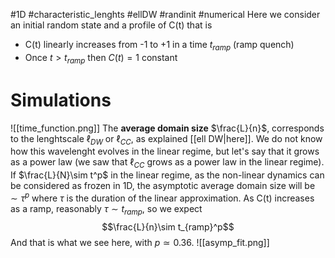 #1D #characteristic_lenghts #ellDW #randinit #numerical 
Here we consider an initial random state and a profile of C(t) that is
- C(t) linearly increases from -1 to +1 in a time $t_{ramp}$ (ramp quench)
- Once $t>t_{ramp}$ then $C(t)=1$ constant

# Simulations

![[time_function.png]]
The **average domain size** $\frac{L}{n}$, corresponds to the lenghtscale $\ell_{DW}$ or $\ell_{CC}$, as explained [[ell DW|here]].
We do not know how this wavelenght evolves in the linear regime, but let's say that it grows as a power law (we saw that $\ell_{CC}$ grows as a power law in the linear regime).
If $\frac{L}{N}\sim t^p$ in the linear regime, as the non-linear dynamics can be considered as frozen in 1D, the asymptotic average domain size will be $\sim \tau^p$ where $\tau$ is the duration of the linear approximation.
As C(t) increases as a ramp, reasonably $\tau\sim t_{ramp}$, so we expect
$$\frac{L}{n}\sim t_{ramp}^p$$
And that is what we see here, with $p\simeq 0.36$.
![[asymp_fit.png]]